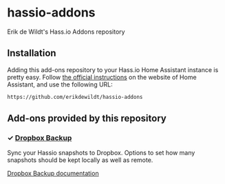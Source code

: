# hassio-addons
Erik de Wildt's  Hass.io Addons repository

## Installation

Adding this add-ons repository to your Hass.io Home Assistant instance is
pretty easy. Follow [the official instructions][third-party-addons] on the
website of Home Assistant, and use the following URL:

```txt
https://github.com/erikdewildt/hassio-addons
```


## Add-ons provided by this repository

### &#10003; [Dropbox Backup][dropbox-backup]

Sync your Hassio snapshots to Dropbox. Options to set how many snapshots should be kept locally as well as remote.

[Dropbox Backup documentation][dropbox-backup-doc]


[third-party-addons]: https://home-assistant.io/hassio/installing_third_party_addons/
[dropbox-backup]: https://github.com/erik.de.wildt/hassio-addons/dropbox-backup
[dropbox-backup-doc]: https://github.com/erikdewildt/hassio-addons/blob/master/dropbox-backup/README.md

